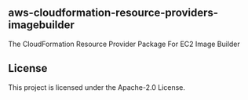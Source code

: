## aws-cloudformation-resource-providers-imagebuilder

The CloudFormation Resource Provider Package For EC2 Image Builder

## License

This project is licensed under the Apache-2.0 License.

